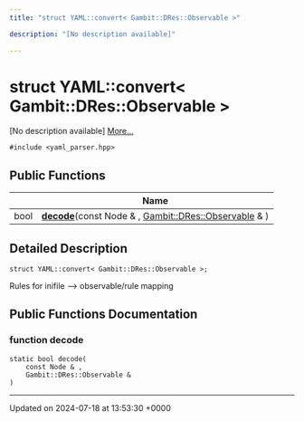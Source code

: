```yaml
---
title: "struct YAML::convert< Gambit::DRes::Observable >"

description: "[No description available]"

---
```


# struct YAML::convert< Gambit::DRes::Observable >



[No description available] [More...](#detailed-description)


`#include <yaml_parser.hpp>`

## Public Functions

|                | Name           |
| -------------- | -------------- |
| bool | **[decode](/documentation/code/classes/structyaml_1_1convert_3_01gambit_1_1dres_1_1observable_01_4/#function-decode)**(const Node & , [Gambit::DRes::Observable](/documentation/code/classes/structgambit_1_1dres_1_1observable/) & ) |

## Detailed Description

```
struct YAML::convert< Gambit::DRes::Observable >;
```


Rules for inifile --> observable/rule mapping 

## Public Functions Documentation

### function decode

```
static bool decode(
    const Node & ,
    Gambit::DRes::Observable & 
)
```


-------------------------------

Updated on 2024-07-18 at 13:53:30 +0000